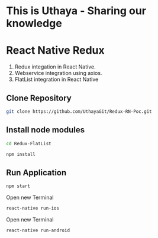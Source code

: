 # This is Uthaya - Sharing our knowledge
# React Native Redux
1. Redux integation in React Native.
2. Webservice integration using axios.
3. FlatList integration in React Native 


## Clone Repository

```bash
git clone https://github.com/UthayaGit/Redux-RN-Poc.git
```

## Install node modules

```bash
cd Redux-FlatList
```
```bash
npm install
```

## Run Application

```bash
npm start
```
Open new Terminal
```bash
react-native run-ios
``` 
Open new Terminal
```bash
react-native run-android
``` 
